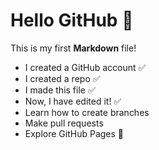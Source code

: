 # Hello GitHub 👋

This is my first **Markdown** file!

- I created a GitHub account ✅
- I created a repo ✅
- I made this file ✅
- Now, I have edited it! ✅
- Learn how to create branches
- Make pull requests
- Explore GitHub Pages 🚀
